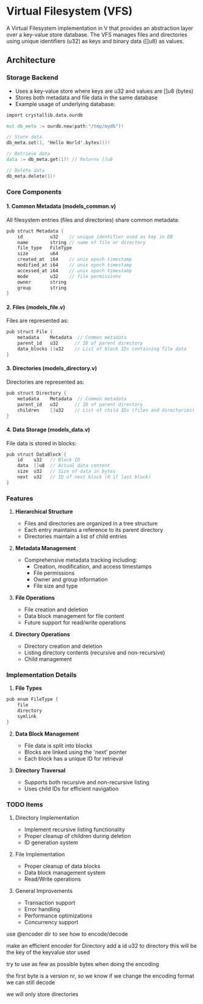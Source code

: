 # Virtual Filesystem (VFS)

A Virtual Filesystem implementation in V that provides an abstraction layer over a key-value store database. The VFS manages files and directories using unique identifiers (u32) as keys and binary data ([]u8) as values.

## Architecture

### Storage Backend
- Uses a key-value store where keys are u32 and values are []u8 (bytes)
- Stores both metadata and file data in the same database
- Example usage of underlying database:
```v
import crystallib.data.ourdb

mut db_meta := ourdb.new(path:"/tmp/mydb")!

// Store data
db_meta.set(1, 'Hello World'.bytes())!

// Retrieve data
data := db_meta.get(1)! // Returns []u8

// Delete data
db_meta.delete(1)!
```

### Core Components

#### 1. Common Metadata (models_common.v)
All filesystem entries (files and directories) share common metadata:
```v
pub struct Metadata {
    id          u32    // unique identifier used as key in DB
    name        string // name of file or directory
    file_type   FileType
    size        u64
    created_at  i64    // unix epoch timestamp
    modified_at i64    // unix epoch timestamp
    accessed_at i64    // unix epoch timestamp
    mode        u32    // file permissions
    owner       string
    group       string
}
```

#### 2. Files (models_file.v)
Files are represented as:
```v
pub struct File {
    metadata    Metadata  // Common metadata
    parent_id   u32      // ID of parent directory
    data_blocks []u32    // List of block IDs containing file data
}
```

#### 3. Directories (models_directory.v)
Directories are represented as:
```v
pub struct Directory {
    metadata    Metadata  // Common metadata
    parent_id   u32      // ID of parent directory
    children    []u32    // List of child IDs (files and directories)
}
```

#### 4. Data Storage (models_data.v)
File data is stored in blocks:
```v
pub struct DataBlock {
    id    u32   // Block ID
    data  []u8  // Actual data content
    size  u32   // Size of data in bytes
    next  u32   // ID of next block (0 if last block)
}
```

### Features

1. **Hierarchical Structure**
   - Files and directories are organized in a tree structure
   - Each entry maintains a reference to its parent directory
   - Directories maintain a list of child entries

2. **Metadata Management**
   - Comprehensive metadata tracking including:
     - Creation, modification, and access timestamps
     - File permissions
     - Owner and group information
     - File size and type

3. **File Operations**
   - File creation and deletion
   - Data block management for file content
   - Future support for read/write operations

4. **Directory Operations**
   - Directory creation and deletion
   - Listing directory contents (recursive and non-recursive)
   - Child management

### Implementation Details

1. **File Types**
```v
pub enum FileType {
    file
    directory
    symlink
}
```

2. **Data Block Management**
   - File data is split into blocks
   - Blocks are linked using the 'next' pointer
   - Each block has a unique ID for retrieval

3. **Directory Traversal**
   - Supports both recursive and non-recursive listing
   - Uses child IDs for efficient navigation

### TODO Items

1. Directory Implementation
   - Implement recursive listing functionality
   - Proper cleanup of children during deletion
   - ID generation system

2. File Implementation
   - Proper cleanup of data blocks
   - Data block management system
   - Read/Write operations

3. General Improvements
   - Transaction support
   - Error handling
   - Performance optimizations
   - Concurrency support






use @encoder dir to see how to encode/decode

make an efficient encoder for Directory
add a id u32 to directory this will be the key of the keyvalue stor used

try to use as few as possible bytes when doing the encoding

the first byte is a version nr, so we know if we change the encoding format we can still decode

we will only store directories